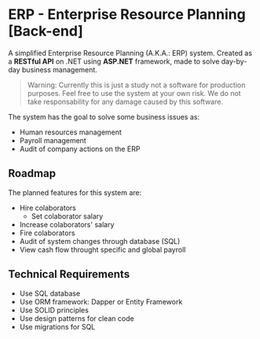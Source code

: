# ERP - Enterprise Resource Planning [Back-end]
A simplified Enterprise Resource Planning (A.K.A.: ERP) system.
Created as a **RESTful API** on .NET using **ASP.NET** framework, made to solve day-by-day business management.

> Warning: Currently this is just a study not a software for production purposes. Feel free to use the system at your own risk. We do not take responsability for any damage caused by this software.

The system has the goal to solve some business issues as:
- Human resources management
- Payroll management
- Audit of company actions on the ERP

## Roadmap
The planned features for this system are:
* Hire colaborators
    * Set colaborator salary
* Increase colaborators' salary
* Fire colaborators
* Audit of system changes through database (SQL)
* View cash flow throught specific and global payroll

## Technical Requirements
* Use SQL database
* Use ORM framework: Dapper or Entity Framework
* Use SOLID principles
* Use design patterns for clean code
* Use migrations for SQL